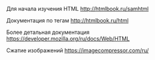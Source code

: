 Для начала изучения HTML
http://htmlbook.ru/samhtml

Документация по тегам
http://htmlbook.ru/html

Более детальная документация
https://developer.mozilla.org/ru/docs/Web/HTML

Сжатие изображений
https://imagecompressor.com/ru/
